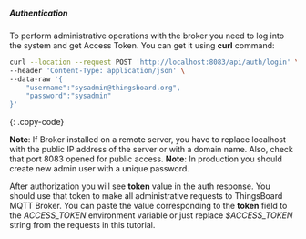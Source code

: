 ##### Authentication

To perform administrative operations with the broker you need to log into the system and get Access Token.
You can get it using <b>curl</b> command:

```bash
curl --location --request POST 'http://localhost:8083/api/auth/login' \
--header 'Content-Type: application/json' \
--data-raw '{
    "username":"sysadmin@thingsboard.org",
    "password":"sysadmin"
}'
```
{: .copy-code}

**Note**:  If Broker installed on a remote server, you have to replace localhost with the public IP address of the server or with a domain name. Also, check that port 8083 opened for public access.
**Note**:  In production you should create new admin user with a unique password.

After authorization you will see **token** value in the auth response. You should use that token to make all administrative requests to ThingsBoard MQTT Broker.
You can paste the value corresponding to the **token** field to the <i>ACCESS_TOKEN</i> environment variable or just replace <i>$ACCESS_TOKEN</i> string from the requests in this tutorial.